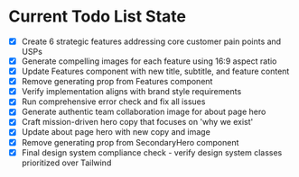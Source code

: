 <!-- DO NOT EDIT - Managed by todo_list tool -->
<!-- Updated: 2025-09-29T09:02:58.631Z -->

# Current Todo List State

- [x] Create 6 strategic features addressing core customer pain points and USPs
- [x] Generate compelling images for each feature using 16:9 aspect ratio
- [x] Update Features component with new title, subtitle, and feature content
- [x] Remove generating prop from Features component
- [x] Verify implementation aligns with brand style requirements
- [x] Run comprehensive error check and fix all issues
- [x] Generate authentic team collaboration image for about page hero
- [x] Craft mission-driven hero copy that focuses on 'why we exist'
- [x] Update about page hero with new copy and image
- [x] Remove generating prop from SecondaryHero component
- [x] Final design system compliance check - verify design system classes prioritized over Tailwind
